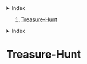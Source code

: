 <details>
  <summary>Index<summary>
  <ol>
    <li>
      <a href="#treasure-hunt">Treasure-Hunt</a>
    </li>
  </ol>
</details>

<details>
  <summary>Index</summary>
  <ol>
    <li>
      <a href="#react-and-ruby-on-rails-web-app">React and Ruby on Rails Web App</a>
      <ul>
        <li><a href="#need-source">Need Source</a></li>
        <li><a href="#demanding-company">Demanding Company</a></li>
        <li><a href="#summarized-idea">Summarized idea</a></li>
      </ul>
    </li>
    <li>
      <a href="#data-model">Data Model</a>
      <ul>
        <li><a href="#entities">Entities</a></li>
        <li><a href="#relathionships">Relathionships</a></li>
      </ul>
    </li>
    <li>
      <a href="#user-requirements">User Requirements</a>
      <ul>
        <li><a href="#user-cases">User Cases</a></li>
      </ul>
    </li>
    <li>
      <a href="#system-functioning-and-requirements">System requirements and functioning</a>
    </li>
    <li>
      <a href="#interfaces">Interfaces</a>
      <ul>
        <li><a href="#usability">Usability</a></li>
        <ul>
          <li><a href="#visual-design">Visual design</a></li>
          <li><a href="#error-handling">Error handling</a></li>
          <li><a href="#notifications-for-the-user">Notifications for the user</a></li>
          <li><a href="#font">Font</a></li>
          <li><a href="#user-customization">User customization</a></li>
          <li><a href="#interfaces-display">Interfaces display</a></li>
          <li><a href="#text-redaction">Text redaction</a></li>
          <li><a href="#multimedia-aspect">Multimedia aspect</a></li>
          <li><a href="#summary">Summary</a></li>
        </ul>
      </ul>
    </li>
    <li>
      <a href="#guides">Guides</a>
      <ul>
        <li><a href="#installation-guide">Installation guide</a></li>
        <ul>
          <li><a href="#first-of-all">First of all</a></li>
          <li><a href="#backend">Backend</a></li>
          <li><a href="#frontend">Frontend</a></li>
          <li><a href="#starting-the-app">Starting the app</a></li>
        </ul>
        <li><a href="#use-guide">Use guide</a></li>
      </ul>
    </li>
    <li>
      <a href="#technologies-comparison">Technologies comparison</a>
      <ul>
        <li><a href="#react">React</a></li>
        <li><a href="#ruby-on-rails">Ruby on Rails</a></li>
        <li><a href="#postgresql">PostgreSQL</a></li>
      </ul>
    </li>
    <li>
      <a href="#work-planning">Work Planning<a>
    </li>
    <li>
      <a href="#conclusion-and-opinion">Conclusion and opinion</a>
    </li>
    <li>
      <a href="#repositories-and-links-used">Repositories and links used</a>
    </li>
  </ol>
</details>

# Treasure-Hunt
